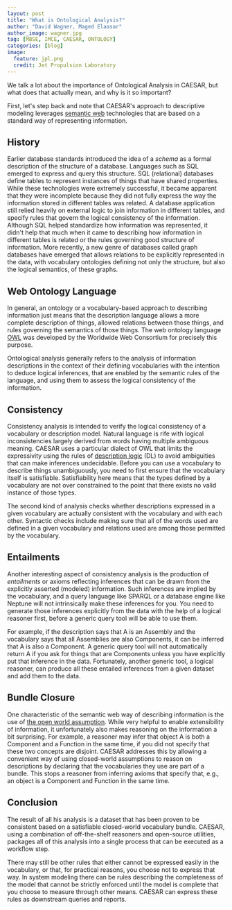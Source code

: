 ```yaml
---
layout: post
title: "What is Ontological Analysis?"
author: "David Wagner, Maged Elaasar"
author_image: wagner.jpg
tag: [MBSE, IMCE, CAESAR, ONTOLOGY]
categories: [blog]
image:
  feature: jpl.png
  credit: Jet Propulsion Laboratory
---
```


We talk a lot about the importance of Ontological Analysis in CAESAR, but what does that actually mean, and why is it so important?

First, let's step back and note that CAESAR's approach to descriptive modeling leverages [semantic web](https://www.w3.org/standards/semanticweb/) technologies that are based on a standard way of representing information. 

## History

Earlier database standards introduced the idea of a *schema* as a formal description of the structure of a database. Languages such as SQL emerged to express and query this structure. SQL (relational) databases define tables to represent instances of things that have shared properties. While these technologies were extremely successful, it became apparent that they were incomplete because they did not fully express the way the information stored in different tables was related. A database application still relied heavily on external logic to join information in different tables, and specify rules that govern the logical consistency of the information. Although SQL helped standardize how information was represented, it didn't help that much when it came to describing how information in different tables is related or the rules governing good structure of information. More recently, a new genre of databases called graph databases have emerged that allows relations to be explicitly represented in the data, with vocabulary ontologies defining not only the structure, but also the logical semantics, of these graphs.

## Web Ontology Language

In general, an ontology or a vocabulary-based approach to describing information just means that the description language allows a more complete description of things, allowed relations between those things, and rules governing the semantics of those things. The web ontology language [OWL](https://www.w3.org/OWL/) was developed by the Worldwide Web Consortium for precisely this purpose.

Ontological analysis generally refers to the analysis of information descriptions in the context of their defining vocabularies with the intention to deduce logical inferences, that are enabled by the semantic rules of the language, and using them to assess the logical consistency of the information.

## Consistency

Consistency analysis is intended to verify the logical consistency of a vocabulary or description model. Natural language is rife with logical inconsistencies largely derived from words having multiple ambiguous meaning. CAESAR uses a particular dialect of OWL that limits the expressivity using the rules of [description logic](https://en.wikipedia.org/wiki/Description_logic) (DL) to avoid ambiguities that can make inferences undecidable. Before you can use a vocabulary to describe things unambiguously, you need to first ensure that the vocabulary itself is satisfiable. Satisfiability here means that the types defined by a vocabulary are not over constrained to the point that there exists no valid instance of those types.

The second kind of analysis checks whether descriptions expressed in a given vocabulary are actually consistent with the vocabulary and with each other. Syntactic checks include making sure that all of the words used are defined in a given vocabulary and relations used are among those permitted by the vocabulary.

## Entailments

Another interesting aspect of consistency analysis is the production of *entailments* or axioms reflecting inferences that can be drawn from the explicitly asserted (modeled) information. Such inferences are implied by the vocabulary, and a query language like SPARQL or a database engine like Neptune will not intrinsically make these inferences for you. You need to generate those inferences explicitly from the data with the help of a logical reasoner first, before a generic query tool will be able to use them.

For example, if the description says that A is an Assembly and the vocabulary says that all Assemblies are also Components, it can be inferred that A is also a Component. A generic query tool will not automatically return A if you ask for things that are Components unless you have explicitly put that inference in the data.  Fortunately, another generic tool, a logical reasoner, can produce all these entailed inferences from a given dataset and add them to the data.

## Bundle Closure

One characteristic of the semantic web way of describing information is the use of [the open world assumption](https://en.wikipedia.org/wiki/Open-world_assumption). While very helpful to enable extensibility of information, it unfortunately also makes reasoning on the information a bit surprising. For example, a reasoner may infer that object A is both a Component and a Function in the same time, if you did not specify that these two concepts are disjoint. CAESAR addresses this by allowing a convenient way of using closed-world assumptions to reason on descriptions by declaring that the vocabularies they use are part of a bundle. This stops a reasoner from inferring axioms that specify that, e.g., an object is a Component and Function in the same time.

## Conclusion

The result of all his analysis is a dataset that has been proven to be consistent based on a satisfiable closed-world vocabulary bundle. CAESAR, using a combination of off-the-shelf reasoners and open-source utilities, packages all of this analysis into a single process that can be executed as a workflow step.

There may still be other rules that either cannot be expressed easily in the vocabulary, or that, for practical reasons, you choose not to express that way. In system modeling there can be rules describing the completeness of the model that cannot be strictly enforced until the model is complete that you choose to measure through other means. CAESAR can express these rules as downstream queries and reports.
